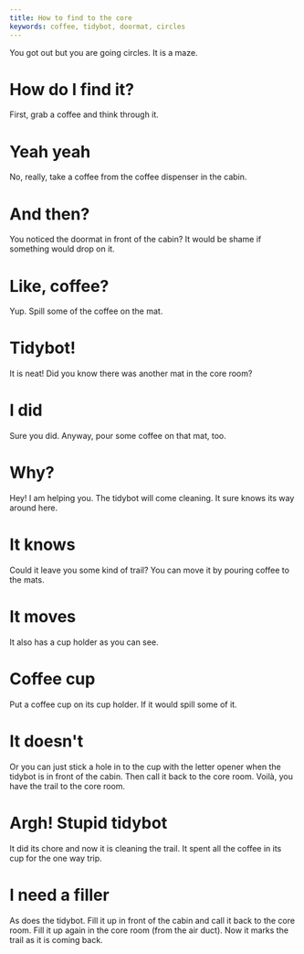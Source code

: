 ```yaml
---
title: How to find to the core
keywords: coffee, tidybot, doormat, circles
---
```


You got out but you are going circles. It is a maze.

# How do I find it?
First, grab a coffee and think through it.

# Yeah yeah
No, really, take a coffee from the coffee dispenser in the cabin.

# And then?
You noticed the doormat in front of the cabin? It would be shame if something would drop on it.

# Like, coffee?
Yup. Spill some of the coffee on the mat.

# Tidybot!
It is neat! Did you know there was another mat in the core room?

# I did
Sure you did. Anyway, pour some coffee on that mat, too.

# Why?
Hey! I am helping you. The tidybot will come cleaning. It sure knows its way around here.

# It knows
Could it leave you some kind of trail? You can move it by pouring coffee to the mats.

# It moves
It also has a cup holder as you can see.

# Coffee cup
Put a coffee cup on its cup holder. If it would spill some of it.

# It doesn't
Or you can just stick a hole in to the cup with the letter opener when the tidybot is in front of the cabin. Then call it back to the core room. Voilà, you have the trail to the core room.

# Argh! Stupid tidybot
It did its chore and now it is cleaning the trail. It spent all the coffee in its cup for the one way trip.

# I need a filler
As does the tidybot. Fill it up in front of the cabin and call it back to the core room. Fill it up again in the core room (from the air duct). Now it marks the trail as it is coming back.

